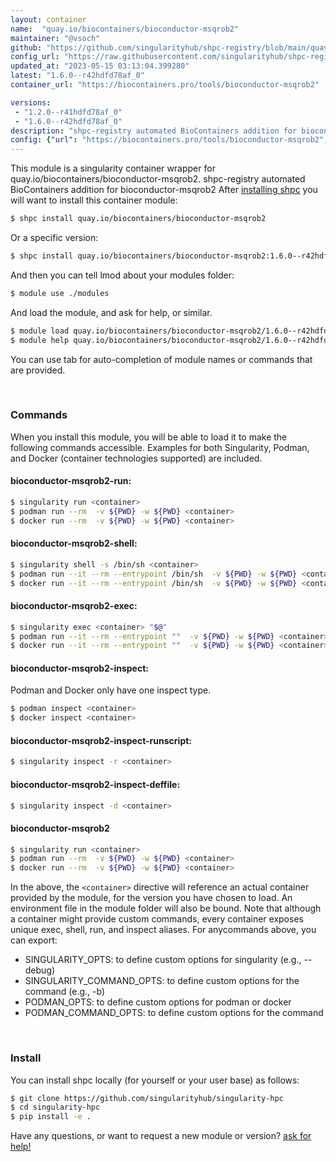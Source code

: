 ```yaml
---
layout: container
name:  "quay.io/biocontainers/bioconductor-msqrob2"
maintainer: "@vsoch"
github: "https://github.com/singularityhub/shpc-registry/blob/main/quay.io/biocontainers/bioconductor-msqrob2/container.yaml"
config_url: "https://raw.githubusercontent.com/singularityhub/shpc-registry/main/quay.io/biocontainers/bioconductor-msqrob2/container.yaml"
updated_at: "2023-05-15 03:13:04.399280"
latest: "1.6.0--r42hdfd78af_0"
container_url: "https://biocontainers.pro/tools/bioconductor-msqrob2"

versions:
 - "1.2.0--r41hdfd78af_0"
 - "1.6.0--r42hdfd78af_0"
description: "shpc-registry automated BioContainers addition for bioconductor-msqrob2"
config: {"url": "https://biocontainers.pro/tools/bioconductor-msqrob2", "maintainer": "@vsoch", "description": "shpc-registry automated BioContainers addition for bioconductor-msqrob2", "latest": {"1.6.0--r42hdfd78af_0": "sha256:d37f9392ea9d36da9912c5c20f7f589c387b700a5103d4ad35047ded7932aec8"}, "tags": {"1.2.0--r41hdfd78af_0": "sha256:9ec5889158be1cead005cc1b4cb5715654021d345247f45eded020027e5b57b8", "1.6.0--r42hdfd78af_0": "sha256:d37f9392ea9d36da9912c5c20f7f589c387b700a5103d4ad35047ded7932aec8"}, "docker": "quay.io/biocontainers/bioconductor-msqrob2"}
---
```


This module is a singularity container wrapper for quay.io/biocontainers/bioconductor-msqrob2.
shpc-registry automated BioContainers addition for bioconductor-msqrob2
After [installing shpc](#install) you will want to install this container module:


```bash
$ shpc install quay.io/biocontainers/bioconductor-msqrob2
```

Or a specific version:

```bash
$ shpc install quay.io/biocontainers/bioconductor-msqrob2:1.6.0--r42hdfd78af_0
```

And then you can tell lmod about your modules folder:

```bash
$ module use ./modules
```

And load the module, and ask for help, or similar.

```bash
$ module load quay.io/biocontainers/bioconductor-msqrob2/1.6.0--r42hdfd78af_0
$ module help quay.io/biocontainers/bioconductor-msqrob2/1.6.0--r42hdfd78af_0
```

You can use tab for auto-completion of module names or commands that are provided.

<br>

### Commands

When you install this module, you will be able to load it to make the following commands accessible.
Examples for both Singularity, Podman, and Docker (container technologies supported) are included.

#### bioconductor-msqrob2-run:

```bash
$ singularity run <container>
$ podman run --rm  -v ${PWD} -w ${PWD} <container>
$ docker run --rm  -v ${PWD} -w ${PWD} <container>
```

#### bioconductor-msqrob2-shell:

```bash
$ singularity shell -s /bin/sh <container>
$ podman run --it --rm --entrypoint /bin/sh  -v ${PWD} -w ${PWD} <container>
$ docker run --it --rm --entrypoint /bin/sh  -v ${PWD} -w ${PWD} <container>
```

#### bioconductor-msqrob2-exec:

```bash
$ singularity exec <container> "$@"
$ podman run --it --rm --entrypoint ""  -v ${PWD} -w ${PWD} <container> "$@"
$ docker run --it --rm --entrypoint ""  -v ${PWD} -w ${PWD} <container> "$@"
```

#### bioconductor-msqrob2-inspect:

Podman and Docker only have one inspect type.

```bash
$ podman inspect <container>
$ docker inspect <container>
```

#### bioconductor-msqrob2-inspect-runscript:

```bash
$ singularity inspect -r <container>
```

#### bioconductor-msqrob2-inspect-deffile:

```bash
$ singularity inspect -d <container>
```



#### bioconductor-msqrob2

```bash
$ singularity run <container>
$ podman run --rm  -v ${PWD} -w ${PWD} <container>
$ docker run --rm  -v ${PWD} -w ${PWD} <container>
```


In the above, the `<container>` directive will reference an actual container provided
by the module, for the version you have chosen to load. An environment file in the
module folder will also be bound. Note that although a container
might provide custom commands, every container exposes unique exec, shell, run, and
inspect aliases. For anycommands above, you can export:

 - SINGULARITY_OPTS: to define custom options for singularity (e.g., --debug)
 - SINGULARITY_COMMAND_OPTS: to define custom options for the command (e.g., -b)
 - PODMAN_OPTS: to define custom options for podman or docker
 - PODMAN_COMMAND_OPTS: to define custom options for the command

<br>

### Install

You can install shpc locally (for yourself or your user base) as follows:

```bash
$ git clone https://github.com/singularityhub/singularity-hpc
$ cd singularity-hpc
$ pip install -e .
```

Have any questions, or want to request a new module or version? [ask for help!](https://github.com/singularityhub/singularity-hpc/issues)